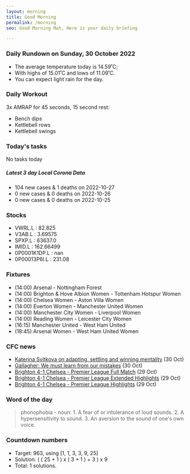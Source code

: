 ```yaml
---
layout: morning
title: Good Morning
permalink: /morning
seo: Good Morning Mat, Here is your daily briefing

---
```


<!-- weather_marker starts -->
### Daily Rundown on Sunday, 30 October 2022

- The average temperature today is 14.59˚C;
- With highs of 15.01˚C and lows of 11.09˚C.
- You can expect light rain for the day.

<!-- weather_marker ends -->

### Daily Workout
<!-- workout_marker starts -->
3x AMRAP for 45 seconds, 15 second rest:

- Bench dips
- Kettlebell rows
- Kettlebell swings

<!-- workout_marker ends -->

### Today's tasks
<!-- task_marker starts -->
No tasks today
<!-- task_marker ends -->

<!-- c19_marker starts -->
##### Latest 3 day Local Corona Data

- 104 new cases & 1 deaths on 2022-10-27
- 0 new cases & 0 deaths on 2022-10-26
- 0 new cases & 0 deaths on 2022-10-25

<!-- c19_marker ends -->

### Stocks

<!-- stocks_marker starts -->

- VWRL.L : 82.825
- V3AB.L : 3.69575
- SPXP.L : 63637.0
- IMID.L : 162.66499
- 0P0001K1DP.L : nan
- 0P00013P6I.L : 231.08

<!-- stocks_marker ends -->

### Fixtures

<!-- sports_marker starts -->

<ul>
<li>(14:00) Arsenal - Nottingham Forest</li>
<li>(14:00) Brighton & Hove Albion Women - Tottenham Hotspur Women</li>
<li>(14:00) Chelsea Women - Aston Villa Women</li>
<li>(14:00) Everton Women - Manchester United Women</li>
<li>(14:00) Manchester City Women - Liverpool Women</li>
<li>(14:00) Reading Women - Leicester City Women</li>
<li>(16:15) Manchester United - West Ham United</li>
<li>(18:45) Arsenal Women - West Ham United Women</li>
</ul>

<!-- sports_marker ends -->

### CFC news

<!-- cfc_marker starts -->
- [Katerina Svitkova on adapting, settling and winning mentality](https://chelseafc.com/en/news/article/katerina-svitkova-on-adapting-settling-and-winning-mentality) (30 Oct)
- [Gallagher: We must learn from our mistakes](https://chelseafc.com/en/news/article/gallagher-we-must-learn-from-our-mistakes) (30 Oct)
- [Brighton 4-1 Chelsea - Premier League Full Match](https://chelseafc.com/en/video/brighton-4-1-chelsea-or-premier-league-full-match) (29 Oct)
- [Brighton 4-1 Chelsea - Premier League Extended Highlights](https://chelseafc.com/en/video/brighton-4-1-chelsea-or-premier-league-extended-highlights) (29 Oct)
- [Brighton 4-1 Chelsea - Premier League Highlights](https://chelseafc.com/en/video/brighton-4-1-chelsea-or-premier-league-highlights) (29 Oct)

<!-- cfc_marker ends -->

### Word of the day
<!-- word_marker starts -->

 > phonophobia - noun: 1. A fear of or intolerance of loud sounds. 2. A hypersensitivity to sound. 3. An aversion to the sound of one's own voice.

<!-- word_marker ends -->

### Countdown numbers
<!-- game_marker starts -->

- Target: 963, using [1, 1, 3, 3, 9, 25]
- Solution: ( ( 25 + 1 ) x ( 3 + 1 ) + 3 ) x 9
- Total: 1 solutions.

<!-- game_marker ends -->